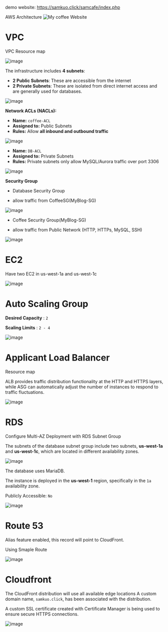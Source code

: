 demo website: https://samkuo.click/samcafe/index.php

AWS Architecture
![My coffee Website](https://github.com/user-attachments/assets/dc13ec58-de7c-4b87-885a-1844e5b859fc)

# VPC

VPC Resource map

![image](https://github.com/user-attachments/assets/5efe827b-89db-444c-986d-ccb644919f4f)

The infrastructure includes **4 subnets**:

- **2 Public Subnets**: These are accessible from the internet
- **2 Private Subnets**: These are isolated from direct internet access and are generally used for databases.

![image](https://github.com/user-attachments/assets/6e4222fa-e55f-48cd-95e9-8954ffc7637a)


**Network ACLs (NACLs):**

- **Name:** `coffee-ACL`
- **Assigned to:** Public Subnets
- **Rules:** Allow **all inbound and outbound traffic**

![image](https://github.com/user-attachments/assets/84b4d905-b9be-4ac5-8c33-b2f8cbe6744d)


- **Name:** `DB-ACL`
- **Assigned to:** Private Subnets
- **Rules:** Private subnets only allow MySQL/Aurora traffic over port 3306 

![image](https://github.com/user-attachments/assets/631ff55f-c238-4b9e-a02e-8559e248d9e1)

**Security Group**

- Database Security Group 

- allow traffic from CoffeeSG(MyBlog-SG)

![image](https://github.com/user-attachments/assets/be07c630-b300-4257-b4f4-1d44a12f5cc8)

- Coffee Security Group(MyBlog-SG)

- allow traffic from Public Network (HTTP, HTTPs, MySQL, SSH)

![image](https://github.com/user-attachments/assets/0132051b-0202-4ab6-ac44-22579bbad05a)

# EC2

Have two EC2 in us-west-1a and us-west-1c

![image](https://github.com/user-attachments/assets/cf42c773-9130-4a91-967a-389e6f768fe2)


# Auto Scaling Group

**Desired Capacity** : `2`

**Scaling Limits** : `2 - 4`

![image](https://github.com/user-attachments/assets/f9125d31-e15a-4873-a24a-4b9e78a59428)

# Applicant Load Balancer

Resource map

ALB provides traffic distribution functionality at the HTTP and HTTPS layers, while ASG can automatically adjust the number of instances to respond to traffic fluctuations.

![image](https://github.com/user-attachments/assets/95b4cc19-fde6-4637-89a5-798529461780)

# RDS

Configure Multi-AZ Deployment with RDS Subnet Group

The subnets of the database subnet group include two subnets, **us-west-1a** and **us-west-1c**, which are located in different availability zones.

![image](https://github.com/user-attachments/assets/ae2f7abb-408f-422d-bfaa-24d3c28e85ce)

The database uses MariaDB.

The instance is deployed in the **us-west-1** region, specifically in the `1a` availability zone.

Publicly Accessible: `No`

![image](https://github.com/user-attachments/assets/e0a31a94-ebc7-4686-baae-1458bb327ae0)


# Route 53

Alias feature enabled, this record will point to CloudFront.

Using Smaple Route

![image](https://github.com/user-attachments/assets/89725e87-8e3f-4df3-8c24-f3c0b7d8b8f1)

# Cloudfront

The CloudFront distribution will use all available edge locations 
A custom domain name, `samkuo.click`, has been associated with the distribution.

A custom SSL certificate created with Certificate Manager is being used to ensure secure HTTPS connections.

![image](https://github.com/user-attachments/assets/b6932abd-81cb-4a5a-a0de-c876122a343b)


